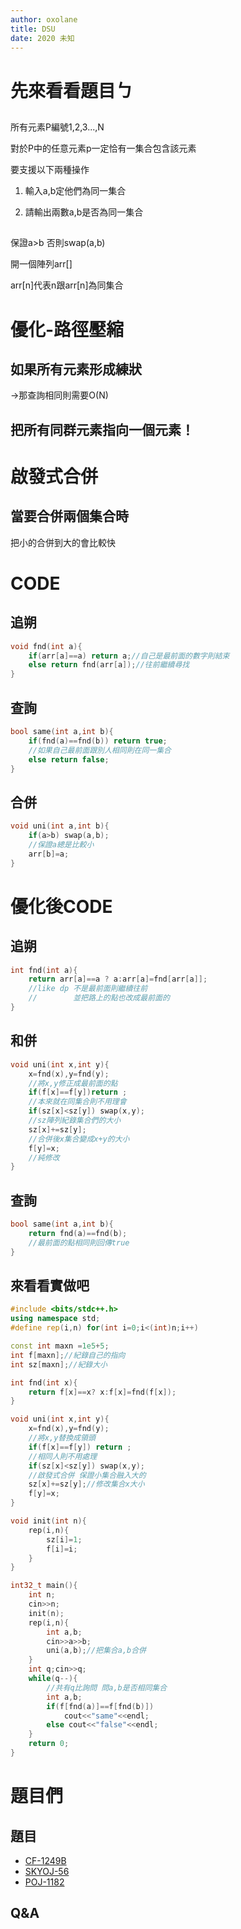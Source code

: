 ```yaml
---
author: oxolane
title: DSU
date: 2020 未知
---
```


# 先來看看題目ㄅ

## 

所有元素P編號1,2,3...,N

對於P中的任意元素p一定恰有一集合包含該元素

要支援以下兩種操作

1. 輸入a,b定他們為同一集合 

2. 請輸出兩數a,b是否為同一集合

## 

保證a>b 否則swap(a,b)

開一個陣列arr[]

arr[n]代表n跟arr[n]為同集合

# 優化-路徑壓縮

## 如果所有元素形成練狀

->那查詢相同則需要O(N)

## 把所有同群元素指向一個元素！

# 啟發式合併

## 當要合併兩個集合時

把小的合併到大的會比較快

# CODE

## 追朔

```cpp
void fnd(int a){
    if(arr[a]==a) return a;//自己是最前面的數字則結束
    else return fnd(arr[a]);//往前繼續尋找
}
```

## 查詢
```c++
bool same(int a,int b){
    if(fnd(a)==fnd(b)) return true;
    //如果自己最前面跟別人相同則在同一集合
    else return false;
}
```

## 合併
```c++
void uni(int a,int b){
    if(a>b) swap(a,b);
    //保證a總是比較小
    arr[b]=a;
}
```

# 優化後CODE

## 追朔

```cpp
int fnd(int a){
    return arr[a]==a ? a:arr[a]=fnd[arr[a]]; 
    //like dp 不是最前面則繼續往前 
    //        並把路上的點也改成最前面的
}
```

## 和併

```cpp
void uni(int x,int y){
    x=fnd(x),y=fnd(y);
    //將x,y修正成最前面的點
    if(f[x]==f[y])return ;
    //本來就在同集合則不用理會
    if(sz[x]<sz[y]) swap(x,y);
    //sz陣列紀錄集合們的大小 
    sz[x]+=sz[y];
    //合併後x集合變成x+y的大小
    f[y]=x;
    //純修改
}
```

## 查詢

```cpp
bool same(int a,int b){
    return fnd(a)==fnd(b);
    //最前面的點相同則回傳true
}
```

## 來看看實做吧

```cpp
#include <bits/stdc++.h>
using namespace std;
#define rep(i,n) for(int i=0;i<(int)n;i++)

const int maxn =1e5+5;
int f[maxn];//紀錄自己的指向
int sz[maxn];//紀錄大小

int fnd(int x){
    return f[x]==x? x:f[x]=fnd(f[x]);
}

void uni(int x,int y){
    x=fnd(x),y=fnd(y);
    //將x,y替換成領頭
    if(f[x]==f[y]) return ;
    //相同人則不用處理
    if(sz[x]<sz[y]) swap(x,y);
    //啟發式合併 保證小集合融入大的
    sz[x]+=sz[y];//修改集合x大小
    f[y]=x;
}

void init(int n){
    rep(i,n){
        sz[i]=1;
        f[i]=i;
    }
}

int32_t main(){
    int n;
    cin>>n;
    init(n);
    rep(i,n){
        int a,b;
        cin>>a>>b;
        uni(a,b);//把集合a,b合併
    }
    int q;cin>>q;
    while(q--){
        //共有q比詢問 問a,b是否相同集合
        int a,b;
        if(f[fnd(a)]==f[fnd(b)])
            cout<<"same"<<endl;
        else cout<<"false"<<endl;
    }
    return 0;
}
```

# 題目們

## 題目
- [CF-1249B](https://codeforces.com/problemset/problem/1249/B1)
- [SKYOJ-56](https://pc2.tfcis.org/dev/index.php/problem/view/56/)
- [POJ-1182](http://poj.org/problem?id=1182)

## Q&A